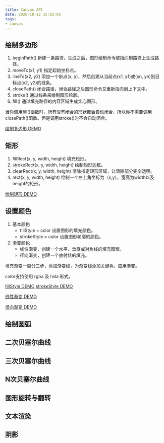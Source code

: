 ```yaml
---
title: Canvas API
date: 2020-10-12 15:03:59
tags:
- canvas
---
```




## 绘制多边形

1. beginPath() 新建一条路径，生成之后，图形绘制命令被指向到路径上生成路径。
2. moveTo(x1, y1) 指定起始坐标点。
3. lineTo(x2, y2) 添加一个新点(x, y)，然后创建从当前点(x1, y1)或(xn, yn)到目标点(x2, y2)的线条。
4. closePath() 闭合路径，闭合路径之后图形命令又重新指向到上下文中。
5. stroke() 通过线条来绘制图形轮廓。
6. fill() 通过填充路径的内容区域生成实心图形。

当你调用fill()函数时，所有没有闭合的形状都会自动闭合，所以你不需要调用closePath()函数。但是调用stroke()时不会自动闭合。

[绘制多边形 DEMO](https://jsfiddle.net/caiwei8/1kn3esha/)



## 矩形

1. fillRect(x, y, width, height) 填充矩形。
2. strokeRect(x, y, width, height) 绘制矩形边框。
3. clearRect(x, y, width, height) 清除指定矩形区域，让清除部分完全透明。
4. rect(x, y, width, height) 绘制一个左上角坐标为（x,y），宽高为width以及height的矩形。

[绘制矩形 DEMO](https://jsfiddle.net/caiwei8/gsL78jhd/)



## 设置颜色

1. 基本颜色
   - fillStyle = color 设置图形的填充颜色。
   - strokeStyle = color 设置图形轮廓的颜色。
2. 渐变颜色
   - 线性渐变，创建一个水平、垂直或对角线的填充图案。
   - 径向渐变，创建一个放射状的填充。

填充渐变一般分三步，添加渐变线，为渐变线添加关键色，应用渐变。

color支持使用 rgba 及 hsla 形式。

[fillStyle DEMO](https://jsfiddle.net/caiwei8/hn2p574v/)
[strokeStyle DEMO](https://jsfiddle.net/caiwei8/fj45no3L/)

[线性渐变 DEMO](https://jsfiddle.net/caiwei8/v0yeubz7/)

[径向渐变 DEMO](https://jsfiddle.net/caiwei8/hn2p574v/)

## 绘制圆弧





## 二次贝塞尔曲线





## 三次贝塞尔曲线





## N次贝塞尔曲线




## 图形旋转与翻转





## 文本渲染





## 阴影

